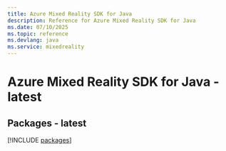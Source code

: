 ```yaml
---
title: Azure Mixed Reality SDK for Java
description: Reference for Azure Mixed Reality SDK for Java
ms.date: 07/10/2025
ms.topic: reference
ms.devlang: java
ms.service: mixedreality
---
```

# Azure Mixed Reality SDK for Java - latest
## Packages - latest
[!INCLUDE [packages](mixed-reality-index.md)]